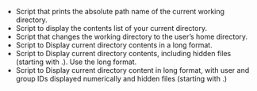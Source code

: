 * Script that prints the absolute path name of the current working directory.
* Script to display the contents list of your current directory.
* Script that changes the working directory to the user’s home directory.
* Script to Display current directory contents in a long format.
* Script to Display current directory contents, including hidden files (starting with .). Use the long format.
* Script to Display current directory content in long format, with user and group IDs displayed numerically and hidden files (starting with .)
